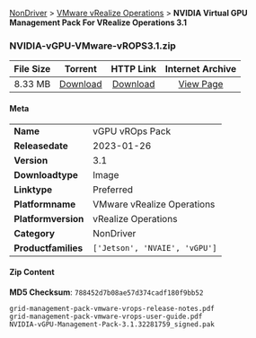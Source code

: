 
[NonDriver](/README.md)  >  [VMware vRealize Operations](/index/NonDriver/VMware_vRealize_Operations.md)  >  **NVIDIA Virtual GPU Management Pack For VRealize Operations 3.1**


### NVIDIA-vGPU-VMware-vROPS3.1.zip

| **File Size** | **Torrent**  | **HTTP Link** | **Internet Archive** |
|:-------------:|:------------:|:-------------:|:--------------------:|
| 8.33 MB |  [Download](https://archive.org/download/nvgpu_NVIDIA-vGPU-VMware-vROPS3.1.zip/nvgpu_NVIDIA-vGPU-VMware-vROPS3.1.zip_archive.torrent)       | [Download](https://archive.org/compress/nvgpu_NVIDIA-vGPU-VMware-vROPS3.1.zip) | [View Page](https://archive.org/details/nvgpu_NVIDIA-vGPU-VMware-vROPS3.1.zip)       |

#### Meta

<table>
<tr><td><strong>Name</strong></td><td>vGPU vROps Pack</td></tr>
<tr><td><strong>Releasedate</strong></td><td>2023-01-26</td></tr>
<tr><td><strong>Version</strong></td><td>3.1</td></tr>
<tr><td><strong>Downloadtype</strong></td><td>Image</td></tr>
<tr><td><strong>Linktype</strong></td><td>Preferred</td></tr>
<tr><td><strong>Platformname</strong></td><td>VMware vRealize Operations</td></tr>
<tr><td><strong>Platformversion</strong></td><td>vRealize Operations</td></tr>
<tr><td><strong>Category</strong></td><td>NonDriver</td></tr>
<tr><td><strong>Productfamilies</strong></td><td><code>['Jetson', 'NVAIE', 'vGPU']</code></td></tr>
</table>

#### Zip Content

**MD5 Checksum**: `788452d7b08ae57d374cadf180f9bb52`

```text
grid-management-pack-vmware-vrops-release-notes.pdf
grid-management-pack-vmware-vrops-user-guide.pdf
NVIDIA-vGPU-Management-Pack-3.1.32281759_signed.pak
```
